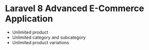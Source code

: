# Laravel 8 Advanced E-Commerce Application
- Unlimited product
- Unlimited category and subcategory
- Unlimited product variations
